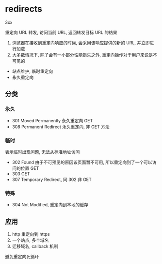# redirects

3xx

重定向 URL 转发, 访问当前 URL, 返回转发目标 URL 的结果

1. 浏览器在接收到重定向响应的时候, 会采用该响应提供的新的 URL, 并立即进行加载
2. 大多数情况下, 除了会有一小部分性能损失之外, 重定向操作对于用户来说是不可见的

- 站点维护, 临时重定向
- 永久重定向

## 分类

### 永久

- 301 Moved Permanently 永久重定向 GET
- 308 Permanent Redirect 永久重定向, 非 GET 方法

### 临时

表示临时出现问题, 无法从标准地址访问

- 302 Found 由于不可预见的原因该页面暂不可用, 所以重定向到了一个可以访问的位置 GET
- 303 GET
- 307 Temporary Redirect, 同 302 非 GET

### 特殊

- 304 Not Modified, 重定向到本地的缓存

## 应用

1. http 重定向到 https
2. 一个站点, 多个域名
3. 迁移域名, callback 机制

避免重定向死循环
